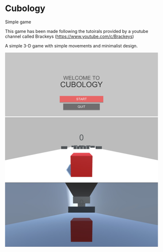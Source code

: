 # Cubology
Simple game

This game has been made following the tutoirals provided by a youtube channel called Brackeys (https://www.youtube.com/c/Brackeys)

A simple 3-D game with simple movements and minimalist design. 

![alt text](https://github.com/tottopath/Cubology/blob/main/3.jpg)
![alt text](https://github.com/tottopath/Cubology/blob/main/1.jpg)
![alt text](https://github.com/tottopath/Cubology/blob/main/2.jpg)

